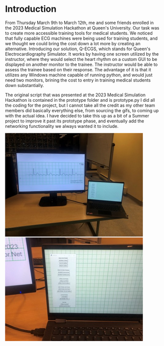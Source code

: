 # Introduction
From Thursday March 9th to March 12th, me and some friends enrolled in the 2023 Medical Simulation Hackathon at Queen's University. Our task was to create more accessible training tools for medical students. We noticed that fully capable ECG machines were being used for training students, and we thought we could bring the cost down a lot more by creating an alternative. Introducing our solution, Q-ECGS, which stands for Queen's Electrocardiography Simulator. It works by having one screen utilized by the instructor, where they would select the heart rhythm on a custom GUI to be displayed on another monitor to the trainee. The instructor would be able to assess the trainee based on their response. The advantage of it is that it utilizes any Windows machine capable of running python, and would just need two monitors, brining the cost to entry in training medical students down substantially.

The original script that was presented at the 2023 Medical Simulation Hackathon is contained in the prototype folder and is prototype.py
I did all the coding for the project, but I cannot take all the credit as my other team members did basically everything else, from
sourcing the gifs, to coming up with the actual idea. I have decided to take this up as a bit of a Summer project to improve it past
its prototype phase, and eventually add the networking functionality we always wanted it to include. 

![Original Setup Photo One](setupOne.jpg)
![Original Setup Photo Two](setupTwo.jpg)
